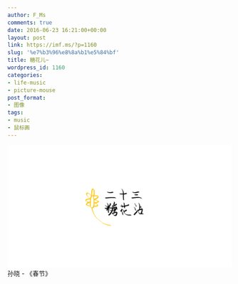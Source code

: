 ```yaml
---
author: F_Ms
comments: true
date: 2016-06-23 16:21:00+00:00
layout: post
link: https://imf.ms/?p=1160
slug: '%e7%b3%96%e8%8a%b1%e5%84%bf'
title: 糖花儿~
wordpress_id: 1160
categories:
- life-music
- picture-mouse
post_format:
- 图像
tags:
- music
- 鼠标画
---
```


![20160620_二十三，糖花沾](/img/post/wp/2016/06/20160620_二十三，糖花沾.png) 孙晓 - 《春节》
